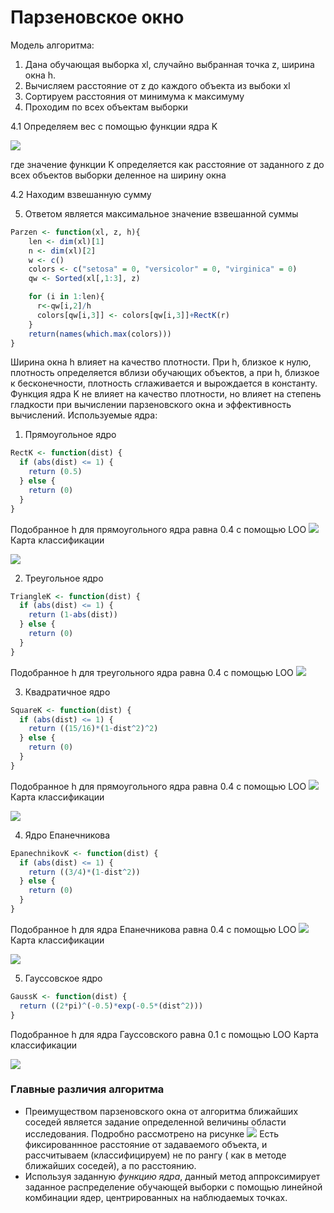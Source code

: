 # Парзеновское окно
Модель алгоритма:
1. Дана обучающая выборка xl, случайно выбранная точка z, ширина окна h.
2. Вычисляем расстояние от z до каждого объекта из выбоки xl
3. Сортируем расстояния от минимума к максимуму
4. Проходим по всех объектам выборки

 4.1 Определяем вес с помощью функции ядра K
 
![](https://github.com/Elzara20/university/blob/master/Parzen%20window/parzen_h.jpg)

где значение функции K определяется как расстояние от заданного z до всех объектов выборки деленное на ширину окна

 4.2 Находим взвешанную сумму 
 
5. Ответом является максимальное значение взвешанной суммы
```R
Parzen <- function(xl, z, h){
    len <- dim(xl)[1]
    n <- dim(xl)[2]
    w <- c()
    colors <- c("setosa" = 0, "versicolor" = 0, "virginica" = 0)
    qw <- Sorted(xl[,1:3], z)

    for (i in 1:len){ 
      r<-qw[i,2]/h
      colors[qw[i,3]] <- colors[qw[i,3]]+RectK(r) 
    }   
    return(names(which.max(colors)))
}
```
Ширина окна h влияет на качество плотности. При h, близкое к нулю, плотность определяется вблизи обучающих объектов, а при h, близкое к бесконечности, плотность сглаживается и вырождается в константу.
Функция ядра K не влияет на качество плотности, но влияет на степень гладкости при вычислении парзеновского окна и эффективность вычислений.
Используемые ядра:
1. Прямоугольное ядро
```R
RectK <- function(dist) {
  if (abs(dist) <= 1) {
    return (0.5)
  } else {
    return (0)
  }
}
```
Подобранное h для прямоугольного ядра равна 0.4 с помощью LOO
![](https://github.com/Elzara20/university/blob/master/Parzen%20window/RectKernel.jpg)
Карта классификации 

![](https://github.com/Elzara20/university/blob/master/Parzen%20window/Parzen_Rect.jpg)

2. Треугольное ядро
```R
TriangleK <- function(dist) {
  if (abs(dist) <= 1) {
    return (1-abs(dist))
  } else {
    return (0)
  }
}
```
Подобранное h для треугольного ядра равна 0.4 с помощью LOO
![](https://github.com/Elzara20/university/blob/master/Parzen%20window/TKernel.jpg)

3. Квадратичное ядро
```R
SquareK <- function(dist) {
  if (abs(dist) <= 1) {
    return ((15/16)*(1-dist^2)^2)
  } else {
    return (0)
  }
}
```
Подобранное h для прямоугольного ядра равна 0.4 с помощью LOO
![](https://github.com/Elzara20/university/blob/master/Parzen%20window/SquareKernel.jpg)
Карта классификации 

![](https://github.com/Elzara20/university/blob/master/Parzen%20window/Parzen_Square.jpg)

4. Ядро Епанечникова
```R
EpanechnikovK <- function(dist) {
  if (abs(dist) <= 1) {
    return ((3/4)*(1-dist^2))
  } else {
    return (0)
  }
}
```
Подобранное h для ядра Епанечникова равна 0.4 с помощью LOO
![](https://github.com/Elzara20/university/blob/master/Parzen%20window/EKernel.jpg)
Карта классификации 

![](https://github.com/Elzara20/university/blob/master/Parzen%20window/Parzen_Ep.jpg)


5. Гауссовское ядро
```R
GaussK <- function(dist) {
  return ((2*pi)^(-0.5)*exp(-0.5*(dist^2)))
}
```

Подобранное h для ядра Гауссовского равна 0.1 с помощью LOO
Карта классификации 

![](https://github.com/Elzara20/university/blob/master/Parzen%20window/)

### Главные различия алгоритма
- Преимуществом парзеновского окна от алгоритма ближайших соседей является задание определенной величины области исследования. Подробно рассмотрено на рисунке
![](https://github.com/Elzara20/university/blob/master/Parzen%20window/example.jpg)
Есть фиксированнное расстояние от задаваемого объекта, и рассчитываем (классифицируем) не по рангу ( как в методе ближайших соседей), а по расстоянию. 
- Используя заданную *функцию ядра*, данный метод аппроксимирует заданное распределение обучающей выборки с помощью линейной комбинации ядер, центрированных на наблюдаемых точках.




